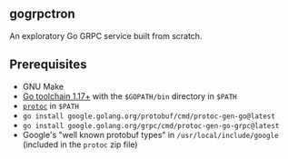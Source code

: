 ## gogrpctron

An exploratory Go GRPC service built from scratch.

## Prerequisites

* GNU Make
* [Go toolchain 1.17+](https://golang.org/dl/) with the `$GOPATH/bin` directory in `$PATH`
* [`protoc`](https://github.com/protocolbuffers/protobuf/releases/) in `$PATH`
* `go install google.golang.org/protobuf/cmd/protoc-gen-go@latest`
* `go install google.golang.org/grpc/cmd/protoc-gen-go-grpc@latest`
* Google's "well known protobuf types" in `/usr/local/include/google` (included in the `protoc` zip file)
